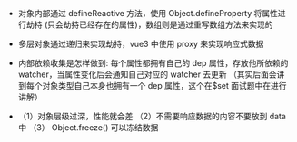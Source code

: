 - 对象内部通过 defineReactive 方法，使用 Object.defineProperty 将属性进行劫持 (只会劫持已经存在的属性)，数组则是通过重写数组方法来实现的

- 多层对象通过递归来实现劫持，vue3 中使用 proxy 来实现响应式数据

- 内部依赖收集是怎样做到: 每个属性都拥有自己的 dep 属性，存放他所依赖的 watcher，当属性变化后会通知自己对应的 watcher 去更新 （其实后面会讲到每个对象类型自己本身也拥有一个 dep 属性，这个在$set 面试题中在进行讲解）

- （1）对象层级过深，性能就会差 （2）不需要响应数据的内容不要放到 data 中 （3） Object.freeze() 可以冻结数据
